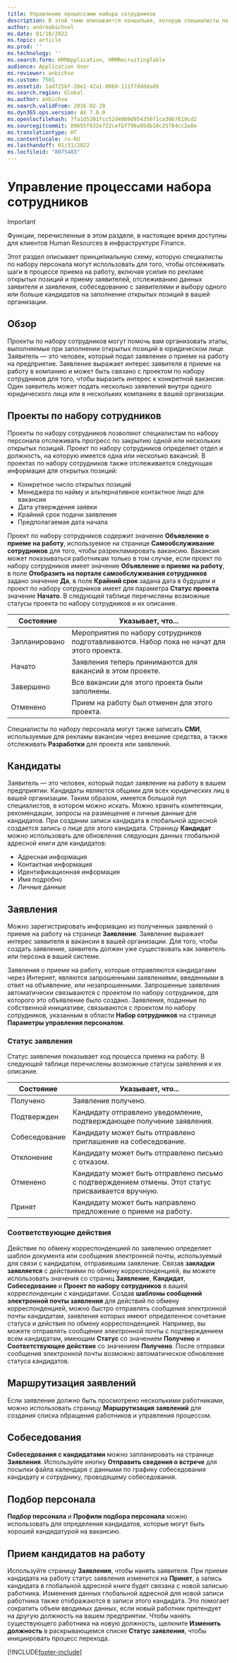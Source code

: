 ```yaml
---
title: Управление процессами набора сотрудников
description: В этой теме описывается концепция, которую специалисты по найму персонала могут использовать для отслеживания шагов процесса найма сотрудников.
author: andreabichsel
ms.date: 01/10/2022
ms.topic: article
ms.prod: ''
ms.technology: ''
ms.search.form: HRMApplication, HRMRecruitingTable
audience: Application User
ms.reviewer: anbichse
ms.custom: 7501
ms.assetid: 1ad725bf-20e2-42a1-8068-111f7ddddad9
ms.search.region: Global
ms.author: anbichse
ms.search.validFrom: 2016-02-28
ms.dyn365.ops.version: AX 7.0.0
ms.openlocfilehash: 7fa1d5201fcc52d49b9d954356f1ca39b7619cd2
ms.sourcegitcommit: 89655f832e722cefbf796a95db10c25784cc2e8e
ms.translationtype: HT
ms.contentlocale: ru-RU
ms.lasthandoff: 01/31/2022
ms.locfileid: "8075483"
---
```

# <a name="manage-recruiting-processes"></a>Управление процессами набора сотрудников

> [!IMPORTANT]
> Функции, перечисленные в этом разделе, в настоящее время доступны для клиентов Human Resources в инфраструктуре Finance.  


Этот раздел описывает принципиальную схему, которую специалисты по набору персонала могут использовать для того, чтобы отслеживать шаги в процессе приема на работу, включая усилия по рекламе открытых позиций и приему заявителей, отслеживанию данных заявителя и заявления, собеседованию с заявителями и выбору одного или больше кандидатов на заполнение открытых позиций в вашей организации.

## <a name="overview"></a>Обзор

Проекты по набору сотрудников могут помочь вам организовать этапы, выполняемые при заполнении открытых позиций в юридическом лице. Заявитель — это человек, который подал заявление о приеме на работу на предприятие. Заявление выражает интерес заявителя в приеме на работу в компанию и может быть связано с проектом по набору сотрудников для того, чтобы выразить интерес к конкретной вакансии. Один заявитель может подать несколько заявлений внутри одного юридического лица или в нескольких компаниях в вашей организации.

## <a name="recruitment-projects"></a>Проекты по набору сотрудников

Проекты по набору сотрудников позволяют специалистам по набору персонала отслеживать прогресс по закрытию одной или нескольких открытых позиций. Проект по набору сотрудников определяет отдел и должность, на которую имеется одна или несколько вакансий. В проектах по набору сотрудников также отслеживается следующая информация для открытых позиций:

- Конкретное число открытых позиций
- Менеджера по найму и альтернативное контактное лицо для вакансии
- Дата утверждения заявки
- Крайний срок подачи заявления
- Предполагаемая дата начала

Проект по набору сотрудников содержит значение **Объявление о приеме на работу**, используемое на странице **Самообслуживание сотрудников** для того, чтобы разрекламировать вакансию. Вакансия может показываться работникам только в том случае, если проект по набору сотрудников имеет значение **Объявление о приеме на работу**, в поле **Отобразить на портале самообслуживания сотрудников** задано значение **Да**, в поле **Крайний срок** задана дата в будущем и проект по набору сотрудников имеет для параметра **Статус проекта** значение **Начато**. В следующей таблице перечислены возможные статусы проекта по набору сотрудников и их описание.

| Состояние    | Указывает, что...                                                                         |
|-----------|-----------------------------------------------------------------------------------------|
| Запланировано | Мероприятия по набору сотрудников подготавливаются. Набор пока не начат для этого проекта. |
| Начато   | Заявления теперь принимаются для вакансий в этом проекте.                   |
| Завершено  | Все вакансии для этого проекта были заполнены.                                         |
| Отменено  | Прием на работу был отменен для этого проекта.                                          |

Специалисты по набору персонала могут также записать **СМИ**, используемые для рекламы вакансии через внешние средства, а также отслеживать **Разработки** для проекта или заявлений.

## <a name="applicants"></a>Кандидаты

Заявитель — это человек, который подал заявление на работу в вашем предприятии. Кандидаты являются общими для всех юридических лиц в вашей организации. Таким образом, имеется большой пул специалистов, в котором можно искать. Можно хранить компетенции, рекомендации, запросы на размещение и личные данные для кандидатов. При создании записи кандидата в глобальной адресной создается запись о лице для этого кандидата. Страницу **Кандидат** можно использовать для обновления следующих данных глобальной адресной книги для кандидатов:

- Адресная информация
- Контактная информация
- Идентификационная информация
- Имя подробно
- Личные данные

## <a name="applications"></a>Заявления

Можно зарегистрировать информацию из полученных заявлений о приеме на работу на странице **Заявление**. Заявление выражает интерес заявителя в вакансии в вашей организации. Для того, чтобы создать заявление, заявитель должен уже существовать как заявитель или персона в вашей системе.

Заявления о приеме на работу, которые отправляются кандидатами через Интернет, являются запрошенными заявлениями, введенными в ответ на объявление, или незапрошенными. Запрошенные заявления автоматически связываются с проектом по набору сотрудников, для которого это объявление было создано. Заявления, поданные по собственной инициативе, связываются с проектом по набору сотрудников, указанным в области **Набор сотрудников** на странице **Параметры управления персоналом**.

### <a name="application-status"></a>Статус заявления

Статус заявления показывает ход процесса приема на работу. В следующей таблице перечислены возможные статусы заявления и их описание.

| Состояние    | Указывает, что...                                                                           |
|-----------|-------------------------------------------------------------------------------------------|
| Получено  | Заявление получено.                                                             |
| Подтвержден | Кандидату отправлено уведомление, подтверждающее получение заявления.            |
| Собеседование | Кандидату может быть отправлено приглашение на собеседование.                                     |
| Отклонение | Кандидату может быть отправлено письмо с отказом.                                          |
| Отменено  | Кандидату может быть отправлено письмо с подтверждением отмены. Этот статус присваивается вручную. |
| Принят  | Кандидату может быть направлено предложение о приеме на работу.                                         |

### <a name="correspondence-actions"></a>Соответствующие действия

Действие по обмену корреспонденцией по заявлению определяет шаблон документа или сообщения электронной почты, используемый для связи с кандидатом, отправившим заявление. Связав **закладки заявляется** с действиями по обмену корреспонденцией, вы можете использовать значения со страниц **Заявление**, **Кандидат**, **Собеседование** и **Проект по набору сотрудников** в вашей корреспонденции с кандидатами. Создав **шаблоны сообщений электронной почты заявления** для действий по обмену корреспонденцией, можно быстро отправлять сообщения электронной почты кандидатам, заявления которых имеют определенное сочетание статуса и действия по обмену корреспонденцией. Например, вы можете отправлять сообщение электронной почты с подтверждением всем кандидатам, имеющим **Статус** со значением **Получено** и **Соответствующее действие** со значением **Получено**. После отправки сообщения электронной почты возможно автоматическое обновление статуса кандидатов.

## <a name="application-routing"></a>Маршрутизация заявлений

Если заявление должно быть просмотрено несколькими работниками, можно использовать страницу **Маршрутизация заявлений** для создания списка обращения работников и управления процессом.

## <a name="interviews"></a>Собеседования

**Собеседования с кандидатами** можно запланировать на странице **Заявления**. Используйте кнопку **Отправить сведения о встрече** для посылки файла календаря с данными по графику собеседования кандидату и сотруднику, проводящему собеседования.

## <a name="skill-mapping"></a>Подбор персонала

**Подбор персонала** и **Профили подбора персонала** можно использовать для определения кандидатов, которые могут быть хорошей кандидатурой на вакансию.

## <a name="hiring-applicants"></a>Прием кандидатов на работу

Используйте страницу **Заявления**, чтобы нанять заявителя. При приеме кандидата на работу статус заявления изменится на **Принят**, а запись кандидата в глобальной адресной книге будет связана с новой записью работника. Изменения данных глобальной адресной для новой записи работника также отображаются в записи этого кандидата. Это помогает сократить объем вводимых данных, если новый работник претендует на другую должность на вашем предприятии. Чтобы нанять существующего работника на новую должность, щелкните **Изменить должность** в раскрывающемся списке **Статус заявления**, чтобы инициировать процесс перехода.

[!INCLUDE[footer-include](../../../includes/footer-banner.md)]
